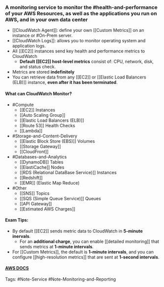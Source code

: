 ### A monitoring service to monitor the #health-and-performance of your AWS Resources, as well as the applications you run on AWS, and in your own data center
- [[CloudWatch Agent]]: define your own [[Custom Metrics]] on an instance or #On-Prem server.
- [[CloudWatch Logs]]: allows you to monitor operating system and application logs.
- All [[EC2]] instances send key health and performance metrics to CloudWatch
	- **Default [[EC2]] host-level metrics** consist of: CPU, network, disk, and status check.
- Metrics are stored **indefinitely**
- You can retrieve data from any [[EC2]] or [[Elastic Load Balancers (ELB)]] instance, **even after it has been terminated**.

#### What can CloudWatch Monitor?
- #Compute 
	- [[EC2]] Instances
	- [[Auto Scaling Group]]
	- [[Elastic Load Balancers (ELB)]]
	- [[Route 53]] Health Checks
	- [[Lambda]]
- #Storage-and-Content-Delivery
	- [[Elastic Block Store (EBS)]] Volumes
	- [[Storage Gateway]]
	- [[CloudFront]]
- #Databases-and-Analytics
	- [[DynamoDB]] Tables
	- [[ElastiCache]] Nodes
	- [[RDS  (Relational DataBase Service)]] Instances
	- [[Redshift]]
	- [[EMR]] (Elastic Map Reduce)
- #Other
	- [[SNS]] Topics
	- [[SQS (Simple Queue Service)]] Queues
	- [[API Gateway]]
	- [[Estimated AWS Charges]]

#### Exam Tips:
- By default [[EC2]] sends metric data to CloudWatch in **5-minute inervals**.
	- For an **additional charge**, you can enable [[detailed monitoring]] that sends metrics at **1-minute intervals**.
- For [[Custom Metrics]], the default is **1-minute intervals**, and you can configure [[high-resolution metrics]] that are sent at **1-second intervals**.

#### [AWS DOCS](https://docs.aws.amazon.com/cloudwatch/index.html)

Tags:
#Note-Service
#Note-Monitoring-and-Reporting